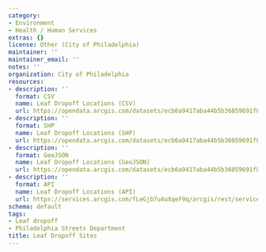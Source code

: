 ```yaml
---
category:
- Environment
- Health / Human Services
extras: {}
license: Other (City of Philadelphia)
maintainer: ''
maintainer_email: ''
notes: ''
organization: City of Philadelphia
resources:
- description: ''
  format: CSV
  name: Leaf Dropoff Locations (CSV)
  url: https://opendata.arcgis.com/datasets/ecb6a9417aba44b5b36059691f8a153a_0.csv
- description: ''
  format: SHP
  name: Leaf Dropoff Locations (SHP)
  url: https://opendata.arcgis.com/datasets/ecb6a9417aba44b5b36059691f8a153a_0.zip
- description: ''
  format: GeoJSON
  name: Leaf Dropoff Locations (GeoJSON)
  url: https://opendata.arcgis.com/datasets/ecb6a9417aba44b5b36059691f8a153a_0.geojson
- description: ''
  format: API
  name: Leaf Dropoff Locations (API)
  url: https://services.arcgis.com/fLeGjb7u4uXqeF9q/arcgis/rest/services/Leaf_Dropoff_Sites/FeatureServer/0/query?outFields=*&where=1%3D1
schema: default
tags:
- Leaf dropoff
- Philadelphia Streets Department
title: Leaf Dropoff Sites
---
```

